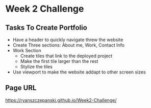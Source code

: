 # Week 2 Challenge

## Tasks To Create Portfolio
 - Have a header to quickly navigate threw the website
 - Create Three sections: About me, Work, Contact Info
 - Work Section
   - Create tiles that link to the deployed project
   - Make the first tile larger than the rest
   - Stylize the tiles
 - Use viewport to make the website addapt to other screen sizes
 ## Page URL
 https://ryanszczepanski.github.io/Week2-Challenge/